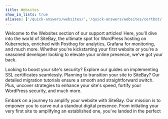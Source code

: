 ```yaml
---
title: Websites
show_in_lists: true
aliases: ['/quick-answers/websites/','/quick-answers/websites/certbot/']
---
```


Welcome to the Websites section of our support articles! Here, you'll dive into the world of SiteBay, the ultimate spot for WordPress hosting on Kubernetes, enriched with Posthog for analytics, Grafana for monitoring, and much more. Whether you're kickstarting your first website or you're a seasoned developer looking to elevate your online presence, we've got your back.

Looking to boost your site's security? Explore our guides on implementing SSL certificates seamlessly. Planning to transition your site to SiteBay? Our detailed migration tutorials ensure a smooth and straightforward switch. Plus, uncover strategies to enhance your site's speed, fortify your WordPress security, and much more.

Embark on a journey to amplify your website with SiteBay. Our mission is to empower you to carve out a standout digital presence. From initiating your very first site to amplifying an established one, you've landed in the perfect